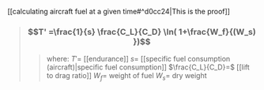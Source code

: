[[calculating aircraft fuel at a given time#^d0cc24|This is the proof]]
> ### $$T' =\frac{1}{s} \frac{C_L}{C_D}  \ln( 1+\frac{W_f}{(W_s) })$$ 
>> where:
>> $T'=$ [[endurance]]
>> $s=$ [[specific fuel consumption (aircraft)|specific fuel consumption]]
>> $\frac{C_L}{C_D}=$ [[lift to drag ratio]]
>> $W_f=$ weight of fuel
>> $W_s=$ dry weight